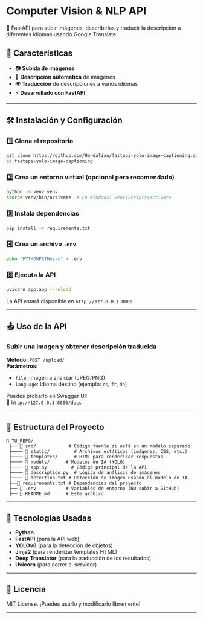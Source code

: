 # **Computer Vision & NLP API**  

🚀 FastAPI para subir imágenes, describirlas y traducir la descripción a diferentes idiomas usando Google Translate.  

## **📌 Características**  
- 📷 **Subida de imágenes**  
- 📝 **Descripción automática** de imágenes  
- 🌍 **Traducción** de descripciones a varios idiomas  
- ⚡ **Desarrollado con FastAPI**  

---

## **🛠 Instalación y Configuración**  

### **1️⃣ Clona el repositorio**  
```sh
git clone https://github.com/Handalian/fastapi-yolo-image-captioning.git
cd fastapi-yolo-image-captioning

```

### **2️⃣ Crea un entorno virtual (opcional pero recomendado)**  
```sh
python -m venv venv
source venv/bin/activate  # En Windows: venv\Scripts\activate
```

### **3️⃣ Instala dependencias**  
```sh
pip install -r requirements.txt
```

### **4️⃣ Crea un archivo `.env`**  
```sh
echo "PYTHONPATH=src" > .env
```

### **5️⃣ Ejecuta la API**  
```sh
uvicorn app:app --reload
```
La API estará disponible en `http://127.0.0.1:8000`

---

## **📤 Uso de la API**  

### **Subir una imagen y obtener descripción traducida**  
**Método:** `POST /upload/`  
**Parámetros:**  
- `file`: Imagen a analizar (JPEG/PNG)  
- `language`: Idioma destino (ejemplo: `es`, `fr`, `de`)  

Puedes probarlo en Swagger UI:  
🔗 `http://127.0.0.1:8000/docs`

---

## **📂 Estructura del Proyecto**  
```
📁 TU_REPO/
 ├── 📂 src/            # Código fuente si está en un módulo separado
 ├──── 📂 static/         # Archivos estáticos (imágenes, CSS, etc.)
 ├──── 📂 templates/      # HTML para renderizar respuestas
 ├──── 📂 models/      # Modelos de IA (YOLO)
 ├──── 📜 app.py         # Código principal de la API
 ├──── 📜 description.py  # Lógica de análisis de imágenes
 ├──── 📜 detection.txt # Detección de imagen usando el modelo de IA
 ├──📜 requirements.txt # Dependencias del proyecto
 ├── 📜 .env           # Variables de entorno (NO subir a GitHub)
 ├── 📜 README.md      # Este archivo
```

---

## **🤖 Tecnologías Usadas**  
- **Python** 
- **FastAPI** (para la API web)
- **YOLOv8** (para la detección de objetos)
- **Jinja2** (para renderizar templates HTML)
- **Deep Translator** (para la traducción de los resultados)
- **Uvicorn** (para correr el servidor)

---

## **📜 Licencia**  
MIT License. ¡Puedes usarlo y modificarlo libremente!  

---